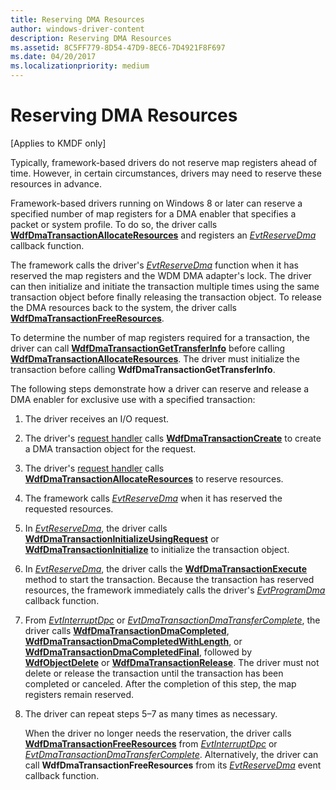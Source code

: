 ```yaml
---
title: Reserving DMA Resources
author: windows-driver-content
description: Reserving DMA Resources
ms.assetid: 8C5FF779-8D54-47D9-8EC6-7D4921F8F697
ms.date: 04/20/2017
ms.localizationpriority: medium
---
```


# Reserving DMA Resources


\[Applies to KMDF only\]

Typically, framework-based drivers do not reserve map registers ahead of time. However, in certain circumstances, drivers may need to reserve these resources in advance.

Framework-based drivers running on Windows 8 or later can reserve a specified number of map registers for a DMA enabler that specifies a packet or system profile. To do so, the driver calls [**WdfDmaTransactionAllocateResources**](https://msdn.microsoft.com/library/windows/hardware/hh451123) and registers an [*EvtReserveDma*](https://msdn.microsoft.com/library/windows/hardware/hh406425) callback function.

The framework calls the driver's [*EvtReserveDma*](https://msdn.microsoft.com/library/windows/hardware/hh406425) function when it has reserved the map registers and the WDM DMA adapter's lock. The driver can then initialize and initiate the transaction multiple times using the same transaction object before finally releasing the transaction object. To release the DMA resources back to the system, the driver calls [**WdfDmaTransactionFreeResources**](https://msdn.microsoft.com/library/windows/hardware/hh451177).

To determine the number of map registers required for a transaction, the driver can call [**WdfDmaTransactionGetTransferInfo**](https://msdn.microsoft.com/library/windows/hardware/hh451179) before calling [**WdfDmaTransactionAllocateResources**](https://msdn.microsoft.com/library/windows/hardware/hh451123). The driver must initialize the transaction before calling **WdfDmaTransactionGetTransferInfo**.

The following steps demonstrate how a driver can reserve and release a DMA enabler for exclusive use with a specified transaction:

1.  The driver receives an I/O request.

2.  The driver's [request handler](request-handlers.md) calls [**WdfDmaTransactionCreate**](https://msdn.microsoft.com/library/windows/hardware/ff547027) to create a DMA transaction object for the request.

3.  The driver's [request handler](request-handlers.md) calls [**WdfDmaTransactionAllocateResources**](https://msdn.microsoft.com/library/windows/hardware/hh451123) to reserve resources.

4.  The framework calls [*EvtReserveDma*](https://msdn.microsoft.com/library/windows/hardware/hh406425) when it has reserved the requested resources.

5.  In [*EvtReserveDma*](https://msdn.microsoft.com/library/windows/hardware/hh406425), the driver calls [**WdfDmaTransactionInitializeUsingRequest**](https://msdn.microsoft.com/library/windows/hardware/ff547107) or [**WdfDmaTransactionInitialize**](https://msdn.microsoft.com/library/windows/hardware/ff547099) to initialize the transaction object.

6.  In [*EvtReserveDma*](https://msdn.microsoft.com/library/windows/hardware/hh406425), the driver calls the [**WdfDmaTransactionExecute**](https://msdn.microsoft.com/library/windows/hardware/ff547062) method to start the transaction. Because the transaction has reserved resources, the framework immediately calls the driver's [*EvtProgramDma*](https://msdn.microsoft.com/library/windows/hardware/ff541816) callback function.

7.  From [*EvtInterruptDpc*](https://msdn.microsoft.com/library/windows/hardware/ff541721) or [*EvtDmaTransactionDmaTransferComplete*](https://msdn.microsoft.com/library/windows/hardware/hh406418), the driver calls [**WdfDmaTransactionDmaCompleted**](https://msdn.microsoft.com/library/windows/hardware/ff547039), [**WdfDmaTransactionDmaCompletedWithLength**](https://msdn.microsoft.com/library/windows/hardware/ff547052), or [**WdfDmaTransactionDmaCompletedFinal**](https://msdn.microsoft.com/library/windows/hardware/ff547049), followed by [**WdfObjectDelete**](https://msdn.microsoft.com/library/windows/hardware/ff548734) or [**WdfDmaTransactionRelease**](https://msdn.microsoft.com/library/windows/hardware/ff547114). The driver must not delete or release the transaction until the transaction has been completed or canceled. After the completion of this step, the map registers remain reserved.

8.  The driver can repeat steps 5–7 as many times as necessary.

    When the driver no longer needs the reservation, the driver calls [**WdfDmaTransactionFreeResources**](https://msdn.microsoft.com/library/windows/hardware/hh451177) from [*EvtInterruptDpc*](https://msdn.microsoft.com/library/windows/hardware/ff541721) or [*EvtDmaTransactionDmaTransferComplete*](https://msdn.microsoft.com/library/windows/hardware/hh406418). Alternatively, the driver can call **WdfDmaTransactionFreeResources** from its [*EvtReserveDma*](https://msdn.microsoft.com/library/windows/hardware/hh406425) event callback function.

 

 





